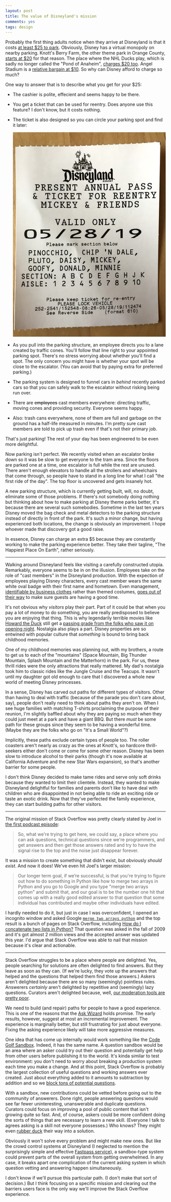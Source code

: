 ```yaml
---
layout: post
title: The value of Disneyland's mission
comments: yes
tags: design
---
```


Probably the first thing adults notice when they arrive at Disneyland
is that it costs
[at least $25 to park](https://disneyland.disney.go.com/guest-services/parking/).
Obviously, Disney has a virtual monopoly on nearby parking. Knott's
Berry Farm, the other theme park in Orange County,
[starts at $20](https://www.knotts.com/explore/directions) for that
reason. The place where the NHL Ducks play, which is sadly no longer
called the "Pond of Anaheim",
[charges $20 too](https://www.hondacenter.com/plan-your-visit/parking-directions/). Angel
Stadium is a
[relative bargain at $10](https://www.mlb.com/angels/ballpark/transportation/parking). So
why can Disney afford to charge so much?

One way to answer that is to describe what you get for your $25:

* The cashier is polite, effecient and seems happy to be there.
* You get a ticket that can be used for reentry. Does anyone use this
  feature? I don't know, but it costs nothing.
* The ticket is also designed so you can circle your parking spot and
  find it later:

  ![Disneyland parking ticket](/images/disney_parking.jpg)

* As you pull into the parking structure, an employee directs you to a
  lane created by traffic cones. You'll follow that line right to your
  appointed parking spot. There's no stress worrying about whether
  you'll find a spot. The only concern you might have is whether your
  spot will be close to the escalator. (You can avoid that by paying
  extra for preferred parking.)
* The parking system is designed to funnel cars in _behind_ recently
  parked cars so that you can safely walk to the escalator without
  risking being run over.
* There are <strike>employees</strike> cast members everywhere:
  directing traffic, moving cones and providing security. Everyone
  seems happy.
* Also: trash cans everywhere, none of them are full and garbage on
  the ground has a half-life measured in minutes. I'm pretty sure cast
  members are told to pick up trash even if that's not their primary
  job.

That's just parking! The rest of your day has been engineered to be
even more delightful.

Now parking isn't perfect. We recently visited when an escalator broke
down so it was be slow to get everyone to the tram area. Since the
floors are parked one at a time, one escalator is full while the rest
are unused. There aren't enough elevators to handle all the strollers
and wheelchairs that come through, so people have to stand in a long
line for what I call "the first ride of the day". The top floor is
uncovered and gets insanely hot.

A new parking structure, which is currently getting built, will, no
doubt, eliminate some of those problems. If there's not somebody doing
nothing but thinking about how to make parking at Disney theme parks
better, it's because there are several such somebodies. Sometime in
the last ten years Disney moved the bag check and metal detectors to
the parking structure instead of directly in front of the park. It's
such a minor change, but having experienced both locations, the change
is obviously an improvement. I hope whoever made that discovery got a
good raise.

In essence, Disney can charge an extra $5 because they are constantly
working to make the parking experience better. They take their
tagline, "The Happiest Place On Earth", rather seriously. 

---

Walking around Disneyland feels like visiting a carefully constructed
utopia. Remarkably, everyone seems to be in on the illusion. Employees
take on the role of "cast members" in the Disneyland production. With
the expection of employees playing Disney characters, every cast
member wears the same white oval badge with their first name and
hometown. Even management,
[identifiable by business clothes](https://publicaffairs.disneyland.com/leadership/)
rather than themed costumes,
[goes out of their way](https://www.businessinsider.com/disneyland-manager-day-in-the-life-2018-8#most-evenings-hell-play-some-ping-pong-with-his-sons-15)
to make sure guests are having a good time.

It's not obvious why _visitors_ play their part. Part of it could be
that when you pay a lot of money to do something, you are really
predisposed to believe you are enjoying that thing. This is why
legendarily terrible movies like
[Howard the Duck](https://en.wikipedia.org/wiki/List_of_films_considered_the_worst#Howard_the_Duck_(1986))
still get a
[passing grade from the folks who saw it on opening night](https://www.cinemascore.com/publicsearch/index/title/d2Fy). Nostalgia
also plays a part. Disney properties are so entwined with popular
culture that _something_ is bound to bring back childhood memories.

One of my childhood memories was planning out, with my brothers, a
route to get us to each of the "mountains" (Space Mountain, Big
Thunder Mountain, Splash Mountain and the Matterhorn) in the park. For
us, these thrill rides were the only attractions that really
mattered. My dad's nostalgia took him to classic rides like the Jungle
Cruise and the Teacups. It wasn't until my daughter got old enough to
care that I discovered a whole new world of meeting Disney princesses.

In a sense, Disney has carved out paths for different types of
visitors. Other than having to deal with traffic (because of the
parade you don't care about, say), people don't really need to think
about paths they aren't on. When I see huge families with matching
T-shirts proclaiming the purpose of their reunion, I'm slightly
baffled about why they are paying so much when they could just meet at
a park and have a giant BBQ. But there _must_ be some path for these
groups since they seem to be having a wonderful time. (Maybe they are
the folks who go on "It's a Small World"?)

Implicitly, these paths exclude certain types of people too. The
roller coasters aren't nearly as crazy as the ones at Knott's, so
hardcore thrill-seekers either don't come or come for some other
reason. Disney has been slow to introduce alcohol to their parks
(though it's now available at California Adventure and the new Star
Wars expansion), so that's another barrier for some people.

I don't think Disney decided to make tame rides and serve only soft
drinks because they wanted to limit their clientele. Instead, they
wanted to make Disneyland delightful for families and parents don't
like to have deal with children who are disappointed in not being able
to ride an exciting ride or taste an exotic drink. Now that they've
perfected the family experience, they can start building paths for
other visitors.

---

The original mission of Stack Overflow was pretty clearly stated by Joel
in
[the first podcast episode](https://stackoverflow.fogbugz.com/default.asp?W6):

> So, what we're trying to get here, we could say, a place where you
> can ask questions, technical questions since we're programmers, and
> get answers and then get those answers rated and try to have the
> signal rise to the top and the noise just disappear forever.

It was a mission to create something that didn't exist, but obviously
_should exist_. And now it does! We've even hit Joel's larger mission:

>  Our longer term goal, if we’re successful, is that you're trying to
>  figure out how to do something in Python like how to merge two
>  arrays in Python and you go to Google and you type "merge two
>  arrays python" and submit that, and our goal is to be the number
>  one hit that comes up with a really good edited answer to that
>  question that some individual has contributed and maybe other
>  individuals have edited.

I hardly needed to do it, but just in case I was overconfident, I
opened an incognito window and asked Google
[`merge two arrays python`](https://www.google.com/search?q=merge+two+arrays+python)
and the top result is a bunch of pages on Stack Overflow, including
[How do I concatenate two lists in Python?](https://stackoverflow.com/questions/1720421/how-do-i-concatenate-two-lists-in-python)
That question was asked in the fall of 2009 and it's got almost 2
million views and the accepted answer was updated this year. I'd argue
that Stack Overflow was able to nail that mission because it's clear
and actionable.

---

Stack Overflow struggles to be a place where people are
delighted. Yes, people searching for solutions are often delighted to
find answers. But they leave as soon as they can. (If we're lucky,
they vote up the answers that helped and the questions that helped
them find those answers.) Askers aren't delighted because there are so
many (seemingly) pointless rules. Answerers _certainly_ aren't
delighted by repetitive and (seemingly) lazy questions. Curators
aren't delighted because, well,
[our moderation tools are pretty poor](https://meta.stackoverflow.com/questions/386324/the-stack-overflow-i-wish-to-build-and-participate-in-is-no-longer-supported).

We need to build (and repair) paths for people to have a good
experience. This is one of the reasons that the
[Ask Wizard](https://meta.stackoverflow.com/questions/381671/the-ask-question-wizard-is-live)
holds promise. The early results, however, suggest at most an
incremental improvement. The experience is marginally better, but
still frustrating for just about everyone. Fixing the asking
experience likely will take more aggressive measures.

One idea that has come up internally would work something like the
[Code Golf Sandbox](https://codegolf.meta.stackexchange.com/questions/2140/sandbox-for-proposed-challenges?answertab=active#tab-top). Indeed,
it has the same name. A question sandbox would be an area where an
asker could try out their question and potentially get help from other
users before publishing it to the world. It's kinda similar to test
environment: you don't need to worry about breaking a production
system each time you make a change. And at this point, Stack Overflow
is probably the largest collection of useful questions and working
answers ever created. Just about everything added to it amounts to
subtraction by addition and so we
[block tons of potential questions](https://meta.stackoverflow.com/questions/318174/why-are-there-so-many-bad-questions/358412#358412).

With a sandbox, new contributions could be vetted before going out to
the community of answerers. Done right, people answering questions
would see far fewer uninteresting, unanswerable and duplicate
questions. Curators could focus on improving a pool of public content
that isn't growing quite so fast. And, of course, askers could be more
confident doing the sorts of things that are necessary to learn a new
skill. (Everyone I talk to agrees asking is a skill not everyone
possesses.) Who knows? They might even
[rubber duck](https://en.wikipedia.org/wiki/Rubber_duck_debugging)
their way into a solution.

Obviously it won't solve every problem and might make new ones. But
like the crowd control systems at Disneyland (I neglected to mention
the surprisingly simple and effective
[Fastpass service](https://en.wikipedia.org/wiki/FastPass)), a
sandbox-type system could prevent parts of the overall system from
getting overwhelmed. In any case, it breaks apart one complication of
the current asking system in which question vetting and answering
happen simultaneously.

I don't know if we'll pursue this particular path. (I don't make that
sort of decision.) But I think focusing on a specific mission and
clearing out the barriers users face is the only way we'll improve the
Stack Overflow experience.
